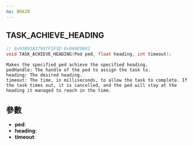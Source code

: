 ```yaml
---
ns: BRAIN
---
```

## TASK_ACHIEVE_HEADING

```c
// 0x93B93A37987F1F3D 0x0A0E9B42
void TASK_ACHIEVE_HEADING(Ped ped, float heading, int timeout);
```

```
Makes the specified ped achieve the specified heading.  
pedHandle: The handle of the ped to assign the task to.  
heading: The desired heading.  
timeout: The time, in milliseconds, to allow the task to complete. If the task times out, it is cancelled, and the ped will stay at the heading it managed to reach in the time.  
```

## 參數
* **ped**: 
* **heading**: 
* **timeout**: 

